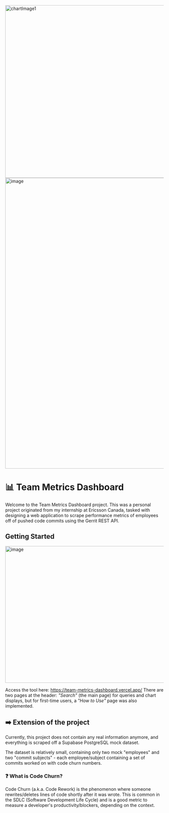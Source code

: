 <img width="1719" height="548" alt="chartImage1" src="https://github.com/user-attachments/assets/63823c0b-96f7-439d-a4aa-2eeecd613f87" />

<img width="1258" height="923" alt="image" src="https://github.com/user-attachments/assets/8f3cce8c-a5bd-43d3-877c-a82a044d2b66" />

# :bar_chart: Team Metrics Dashboard

Welcome to the Team Metrics Dashboard project. This was a personal project originated from my internship at Ericsson Canada, tasked with designing a web application to scrape performance metrics of employees off of pushed code commits using the Gerrit REST API.

## Getting Started

<img width="1655" height="434" alt="image" src="https://github.com/user-attachments/assets/775cf203-71b5-4465-b63c-b6e7ccce40ca" />

Access the tool here: https://team-metrics-dashboard.vercel.app/
There are two pages at the header: *"Search"* (the main page) for queries and chart displays, but for first-time users, a *"How to Use"* page was also implemented.

## :arrow_right: Extension of the project

Currently, this project does not contain any real information anymore, and everything is scraped off a Supabase PostgreSQL mock dataset. 

The dataset is relatively small, containing only two mock "employees" and two "commit subjects" - each employee/subject containing a set of commits worked on with code churn numbers.

### :question: What is Code Churn?

Code Churn (a.k.a. Code Rework) is the phenomenon where someone rewrites/deletes lines of code shortly after it was wrote. This is common in the SDLC (Software Development Life Cycle) and is a good metric to measure a developer's productivity/blockers, depending on the context.

